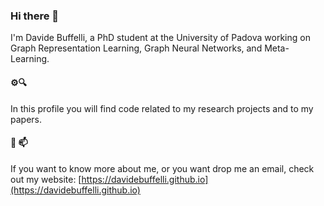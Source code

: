 ### Hi there 👾

<!--
**DavideBuffelli/DavideBuffelli** is a ✨ _special_ ✨ repository because its `README.md` (this file) appears on your GitHub profile. -->

I'm Davide Buffelli, a PhD student at the University of Padova working on Graph Representation Learning, Graph Neural Networks, and Meta-Learning.

#### ⚙️🔍
In this profile you will find code related to my research projects and to my papers.

#### 💬 📫 
If you want to know more about me, or you want drop me an email, check out my website: [https://davidebuffelli.github.io](https://davidebuffelli.github.io)
